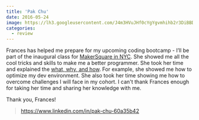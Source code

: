 ```yaml
---
title: 'Pak Chu'
date: 2016-05-24
image: https://lh3.googleusercontent.com/J4m3HVuJHf0cYgYgvmhihb2r3DiBBDqRn_J9s7Or0WZHGwS_5MVf46-2m08Xcfz7rfY7B6cUV5KvKE8uF-ZUEAg0QeM4orpxiUoZx5K33GEs4HCDhCgxbixag0iUoIfkmY41OcFE7ajMM4qJduUfMATlqayYmBtDzUU_up4O7dlleG6fJ-t_vuJtPZk8Xk_W-vPk32OyBVuW4KTYSmfquQYuZcCgRsAClutxKBVrriTBAqZU1_0kr6h9WAPaKX-x9DaAW-nrFYhlLAO5oy7nYDik41DwVLE_Ms9a4GwqcIrnKWkgzPN_FTOR4VFprPs3KqkGWCEPpLgXIC8i13F2_MvLAMrKm_Xn446QN7pEYBbFL3gJc8bQOTg_wDgr50DENNuL5D9_xPRGSVE4FcXuH0yJDyZ8bf7vkPcQhzLEnRxY0900el5J6jg-k-zKXy0_jiAWffm-N2HGe9eGE7eXYDFwcEZhXLWG0hAcg3BHuytOMyazJPoe7wd0qMxMvCCryZlLXJNGBnNJNvWCebzcsm0QwYySuWyambgPUGoxx92vjEphRj_WjLOZIBgHWmiCUwGSPh1qTX42srGDILBa88t-aV5njm0LrWBgL7s8YNIZ91uH2HgHlLGUoQLvJKuf=s220-no
categories:
  - review
---
```


Frances has helped me prepare for my upcoming coding bootcamp - I’ll be part of the inaugural class for [MakerSquare in NYC](https://makersquare.com/campuses/new-york-city). She showed me all the cool tricks and skills to make me a better programmer. She took her time and explained the [what, why, and how](https://bit.ly/bootcamp-prep). For example, she showed me how to optimize my dev environment. She also took her time showing me how to overcome challenges I will face in my cohort. I can't thank Frances enough for taking her time and sharing her knowledge with me.

Thank you, Frances!

> https://www.linkedin.com/in/pak-chu-60a35b42
